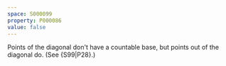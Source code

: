 ```yaml
---
space: S000099
property: P000086
value: false
---
```


Points of the diagonal don't have a countable base, but points out of the diagonal do. (See {S99|P28}.)
